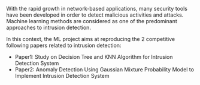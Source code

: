 With the rapid growth in network-based applications, many security tools have been developed in order to detect malicious activities and attacks. Machine learning methods are considered as one of the predominant approaches to intrusion detection. 

In this context, the ML project aims at reproducing the 2 competitive following papers related to intrusion detection:

- Paper1: Study on Decision Tree and KNN Algorithm for Intrusion Detection System 
- Paper2: Anomaly Detection Using Gaussian Mixture Probability Model to Implement Intrusion Detection System
